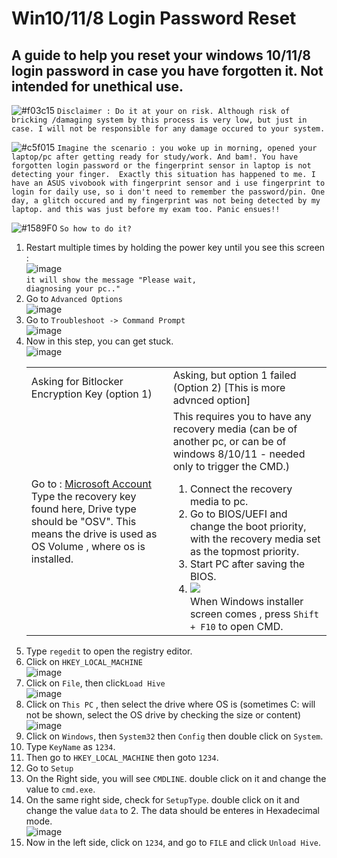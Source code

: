 # Win10/11/8 Login Password Reset
## A guide to help you reset your windows 10/11/8 login password in case you have forgotten it. Not intended for unethical use.
![#f03c15](https://placehold.co/15x15/f03c15/f03c15.png) `Disclaimer : Do it at your on risk. Although risk of bricking /damaging system by this process is very low, but just in case. I will not be responsible for any damage occured to your system.`

![#c5f015](https://placehold.co/15x15/c5f015/c5f015.png) `Imagine the scenario : you woke up in morning, opened your laptop/pc after getting ready for study/work. And bam!. You have forgotten login password or the fingerprint sensor in laptop is not detecting your finger. 
Exactly this situation has happened to me. I have an ASUS vivobook with fingerprint sensor and i use fingerprint to login for daily use, so i don't need to remember the password/pin. One day, a glitch occured and my fingerprint was not being detected by my laptop. and this was just before my exam too. Panic ensues!!`

![#1589F0](https://placehold.co/15x15/1589F0/1589F0.png) `So how to do it?`

1. Restart multiple times by holding the power key until you see this screen : <br>
![image](https://github.com/user-attachments/assets/f3f77419-0e15-45a6-8cca-e7a81417fc35) <br>
<code>it will show the message "Please wait, diagnosing your pc.."</code>
2. Go to <code>Advanced Options</code> <br>
![image](https://github.com/user-attachments/assets/6c3e5833-ee8a-4860-9915-59e8e78eb7f2) <br>
3. Go to <code>Troubleshoot -> Command Prompt</code> <br>
![image](https://github.com/user-attachments/assets/f1bcb6f1-2020-4009-90da-95fb78fbe74a) <br>
4. Now in this step, you can get stuck.<br>
![image](https://github.com/user-attachments/assets/874e4ec9-c6aa-430b-82cd-9fa7a79c8c74) <br>
   <table>
     <tr>
       <td>Asking for Bitlocker Encryption Key (option 1)</td>
       <td>Asking, but option 1 failed (Option 2) [This is more advnced option]</td>
     </tr>
     <tr>
       <td>
          Go to : <a href="https://aka.ms/myrecoverykey"> Microsoft Account </a> <br>
          Type the recovery key found here, Drive type should be "OSV". This means the drive is used as OS Volume , where os is installed.
       </td>
       <td>
          This requires you to have any recovery media (can be of another pc, or can be of windows 8/10/11 - needed only to trigger the CMD.)
          <ol>
          <li>Connect the recovery media to pc.</li> 
          <li>Go to BIOS/UEFI and change the boot priority, with the recovery media set as the topmost priority.</li>
          <li>Start PC after saving the BIOS.</li>
          <li>
              <img src="https://github.com/user-attachments/assets/68733f1f-fcb0-47a0-847a-a86679624cab"> <br>
             When Windows installer screen comes , press <code>Shift + F10</code> to open CMD.</li>
          </ol>
       </td>
     </tr>
   </table>
5. Type <code>regedit</code> to open the registry editor.
6. Click on <code>HKEY_LOCAL_MACHINE</code> <br>
![image](https://github.com/user-attachments/assets/b004af4e-a1d4-4a1a-9724-250deac7715e)<br>
7. Click on <code>File</code>, then click<code>Load Hive</code> <br>
![image](https://github.com/user-attachments/assets/49f1ae78-8ade-47a3-bac8-1811d8fd0852)
8. Click on <code>This PC</code> , then select the drive where OS is (sometimes C: will not be shown, select the OS drive by checking the size or content)<br>
![image](https://github.com/user-attachments/assets/117bb0e6-6acc-4503-bab2-3ce10737d7c7)
9. Click on <code>Windows</code>, then <code>System32</code> then <code>Config</code> then double click on <code>System</code>.
10. Type <code>KeyName</code> as <code>1234</code>.
11. Then go to <code>HKEY_LOCAL_MACHINE</code> then goto <code>1234</code>.
12. Go to <code>Setup</code>
13. On the Right side, you will see <code>CMDLINE</code>. double click on it and change the value to <code>cmd.exe</code>.
14. On the same right side, check for <code>SetupType</code>. double click on it and change the value <code>data</code> to 2. The data should be enteres in Hexadecimal mode.<br>
![image](https://github.com/user-attachments/assets/b2c7ef41-e85b-4022-96a4-988ff4e68d0a)
15. Now in the left side, click on <code>1234</code>, and go to <code>FILE</code> and click <code>Unload Hive</code>. 




